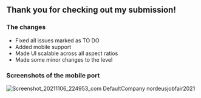 <h2>Thank you for checking out my submission!</h2>

<h3>The changes</h3>

- Fixed all issues marked as TO DO
- Added mobile support
- Made UI scalable across all aspect ratios
- Made some minor changes to the level

<h3>Screenshots of the mobile port</h3>

![Screenshot_20211106_224953_com DefaultCompany nordeusjobfair2021](https://user-images.githubusercontent.com/62252637/140624826-dadea83d-7d7c-4c6a-aec4-a9b8b6a700b4.jpg)
